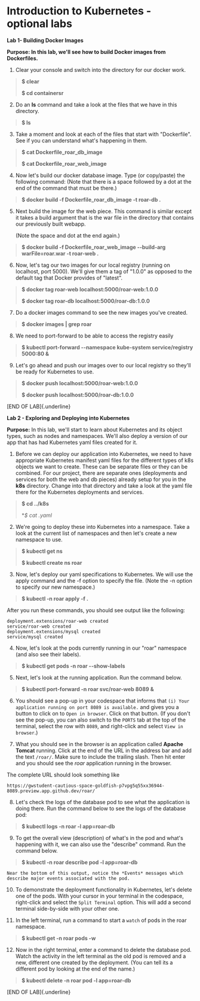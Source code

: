 # Introduction to Kubernetes - optional labs

**Lab 1- Building Docker Images**

**Purpose: In this lab, we'll see how to build Docker images from Dockerfiles.**

1. Clear your console and switch into the directory for our docker work.
>
> **\$ clear**
>
> **\$ cd containersr**
>

2.  Do an **ls** command and take a look at the files that we have in
    this directory.

>
> **\$ ls**
>

3.  Take a moment and look at each of the files that start with
    "Dockerfile". See if you can understand what's happening in them.
>
> **\$ cat Dockerfile_roar_db_image**
>
> **\$ cat Dockerfile_roar_web_image**
>

4.  Now let's build our docker database image. Type (or copy/paste) the
    following command: (Note that there is a space followed by a dot at
    the end of the command that must be there.)
>
> **\$ docker build -f Dockerfile_roar_db_image -t roar-db .**
>

5.  Next build the image for the web piece. This command is similar
    except it takes a build argument that is the war file in the
    directory that contains our previously built webapp.

    (Note the space and dot at the end again.)

>
> **\$ docker build -f Dockerfile_roar_web_image \--build-arg warFile=roar.war -t roar-web .**
>

6.  Now, let's tag our two images for our local registry (running on
    localhost, port 5000). We'll give them a tag of "1.0.0" as opposed to
    the default tag that Docker provides of "latest".

>
> **\$ docker tag roar-web localhost:5000/roar-web:1.0.0**
>
> **\$ docker tag roar-db localhost:5000/roar-db:1.0.0**
>

7.  Do a docker images command to see the new images you've created.

>
> **\$ docker images \| grep roar**
>

8. We need to port-forward to be able to access the registry easily

> 
> **\$ kubectl port-forward --namespace kube-system service/registry 5000:80 &**
>

9. Let's go ahead and push our images over to our local registry so
they'll be ready for Kubernetes to use.

>
> **\$ docker push localhost:5000/roar-web:1.0.0**
>
> **\$ docker push localhost:5000/roar-db:1.0.0**
>
>
 [END OF LAB]{.underline}

**Lab 2 - Exploring and Deploying into Kubernetes**

**Purpose:** In this lab, we'll start to learn about Kubernetes and its
object types, such as nodes and namespaces. We'll also deploy a version
of our app that has had Kubernetes yaml files created for it.

1.  Before we can deploy our application into Kubernetes, we need to
    have appropriate Kubernetes manifest yaml files for the different
    types of k8s objects we want to create. These can be separate files
    or they can be combined. For our project, there are separate ones
    (deployments and services for both the web and db pieces) already
    setup for you in the **k8s** directory. Change into that
    directory and take a look at the yaml file there for the Kubernetes
    deployments and services.
>
> **\$ cd ../k8s**
>
> **\$ cat *.yaml**
>

2.  We're going to deploy these into Kubernetes into a namespace. Take a
    look at the current list of namespaces and then let's create a new
    namespace to use.
>
> **\$ kubectl get ns**
>
> **\$ kubectl create ns roar**
>

3.  Now, let's deploy our yaml specifications to Kubernetes. We will use
    the apply command and the -f option to specify the file. (Note the
    -n option to specify our new namespace.)
>
> **\$ kubectl -n roar apply -f .**
>
After you run these commands, you should see output like the following:

```console
deployment.extensions/roar-web created
service/roar-web created
deployment.extensions/mysql created
service/mysql created
```

4.  Now, let's look at the pods currently running in our "roar"
    namespace (and also see their labels).
>
> **\$ kubectl get pods -n roar \--show-labels**
>

5.  Next, let's look at the running application.  Run the command below.

> 
> **\$ kubectl port-forward -n roar svc/roar-web 8089 &**
>

6.  You should see a pop-up in your codespace that informs that `(i) Your application running on port 8089 is available.` and gives you a button to click on to `Open in browser`.  Click on that button. (If you don't see the pop-up, you can also switch to the `PORTS` tab at the top of the terminal, select the row with `8089`, and right-click and select `View in browser`.)

7.  What you should see in the browser is an application called **Apache Tomcat** running. Click at the end of the URL in the address bar and add the text `/roar/`.  Make sure to include the trailing slash.  Then hit enter and you should see the *roar* application running in the browser.

The complete URL should look something like
```console
https://gwstudent-cautious-space-goldfish-p7vpg5q55xx36944-8089.preview.app.github.dev/roar/
```

8.  Let's check the logs of the database pod to see what the application is doing there. 
    Run the command below to see the logs of the database pod:
>
> **\$ kubectl logs -n roar -l app=roar-db**
>

9.  To get the overall view (description) of what's in the pod and what's happening
    with it, we can also use the "describe" command. Run the command below.
>
> **\$ kubectl -n roar describe pod -l app=roar-db**
>
    Near the bottom of this output, notice the *Events* messages which describe major events associated with the pod.

10.  To demonstrate the deployment functionality in Kubernetes, let's delete one of the pods. With your cursor in your terminal in the codespace, right-click and select the `Split Terminal` option. This will add a second terminal side-by-side with your other one.

11.  In the left terminal, run a command to start a `watch` of pods in the roar namespace.
>
> **\$ kubectl get -n roar pods -w**
>
12. Now in the right terminal, enter a command to delete the database pod. Watch the activity in the left terminal as the old pod is removed and a new, different one created by the deployment. (You can tell its a different pod by looking at the end of the name.)
>
> **\$ kubectl delete -n roar pod -l app=roar-db**
>

[END OF LAB]{.underline}
